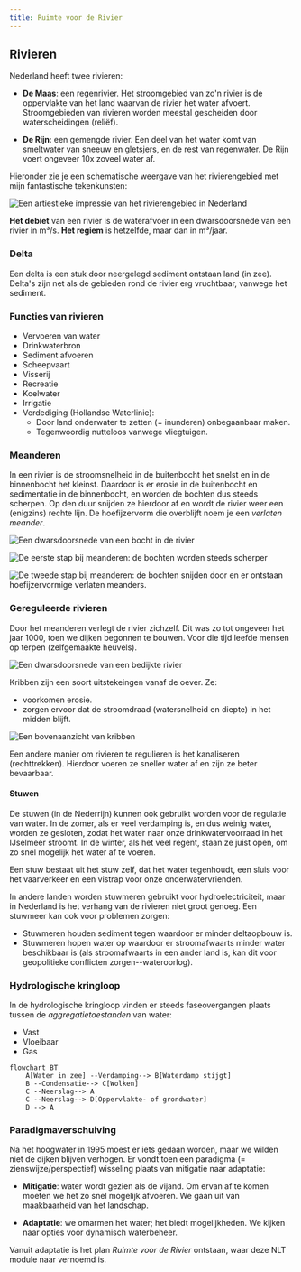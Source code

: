 ```yaml
---
title: Ruimte voor de Rivier
---
```


## Rivieren

Nederland heeft twee rivieren:

- **De Maas**: een regenrivier. Het stroomgebied van zo'n rivier is de oppervlakte van het land waarvan de rivier het water afvoert. Stroomgebieden van rivieren worden meestal gescheiden door waterscheidingen (reliëf).

- **De Rijn**: een gemengde rivier. Een deel van het water komt van smeltwater van sneeuw en gletsjers, en de rest van regenwater. De Rijn voert ongeveer 10x zoveel water af.

Hieronder zie je een schematische weergave van het rivierengebied met mijn fantastische tekenkunsten:

![Een artiestieke impressie van het rivierengebied in Nederland](rivierengebied.png)

**Het debiet** van een rivier is de waterafvoer in een dwarsdoorsnede van een rivier in m³/s. **Het regiem** is hetzelfde, maar dan in m³/jaar.

### Delta

Een delta is een stuk door neergelegd sediment ontstaan land (in zee). Delta's zijn net als de gebieden rond de rivier erg vruchtbaar, vanwege het sediment.

### Functies van rivieren

- Vervoeren van water
- Drinkwaterbron
- Sediment afvoeren
- Scheepvaart
- Visserij
- Recreatie
- Koelwater
- Irrigatie
- Verdediging (Hollandse Waterlinie):
  - Door land onderwater te zetten (= inunderen) onbegaanbaar maken.
  - Tegenwoordig nutteloos vanwege vliegtuigen.

### Meanderen

In een rivier is de stroomsnelheid in de buitenbocht het snelst en in de binnenbocht het kleinst. Daardoor is er erosie in de buitenbocht en sedimentatie in de binnenbocht, en worden de bochten dus steeds scherpen. Op den duur snijden ze hierdoor af en wordt de rivier weer een (enigzins) rechte lijn. De hoefijzervorm die overblijft noem je een _verlaten meander_.

![Een dwarsdoorsnede van een bocht in de rivier](dwarsdoorsnede-bocht.png)

![De eerste stap bij meanderen: de bochten worden steeds scherper](meander1.png)

![De tweede stap bij meanderen: de bochten snijden door en er ontstaan hoefijzervormige verlaten meanders.](meander2.png)

### Gereguleerde rivieren

Door het meanderen verlegt de rivier zichzelf. Dit was zo tot ongeveer het jaar 1000, toen we dijken begonnen te bouwen. Voor die tijd leefde mensen op terpen (zelfgemaakte heuvels).

![Een dwarsdoorsnede van een bedijkte rivier](regulatie.png)

Kribben zijn een soort uitstekeingen vanaf de oever. Ze:

- voorkomen erosie.
- zorgen ervoor dat de stroomdraad (watersnelheid en diepte) in het midden blijft.

![Een bovenaanzicht van kribben](kribben.png)

Een andere manier om rivieren te regulieren is het kanaliseren (rechttrekken). Hierdoor voeren ze sneller water af en zijn ze beter bevaarbaar.

#### Stuwen

De stuwen (in de Nederrijn) kunnen ook gebruikt worden voor de regulatie van water. In de zomer, als er veel verdamping is, en dus weinig water, worden ze gesloten, zodat het water naar onze drinkwatervoorraad in het IJselmeer stroomt. In de winter, als het veel regent, staan ze juist open, om zo snel mogelijk het water af te voeren.

Een stuw bestaat uit het stuw zelf, dat het water tegenhoudt, een sluis voor het vaarverkeer en een vistrap voor onze onderwatervrienden.

In andere landen worden stuwmeren gebruikt voor hydroelectriciteit, maar in Nederland is het verhang van de rivieren niet groot genoeg. Een stuwmeer kan ook voor problemen zorgen:

- Stuwmeren houden sediment tegen waardoor er minder deltaopbouw is.
- Stuwmeren hopen water op waardoor er stroomafwaarts minder water beschikbaar is (als stroomafwaarts in een ander land is, kan dit voor geopolitieke conflicten zorgen--wateroorlog).

### Hydrologische kringloop

In de hydrologische kringloop vinden er steeds faseovergangen plaats tussen de _aggregatietoestanden_ van water:

- Vast
- Vloeibaar
- Gas

```mermaid
flowchart BT
    A[Water in zee] --Verdamping--> B[Waterdamp stijgt]
    B --Condensatie--> C[Wolken]
    C --Neerslag--> A
    C --Neerslag--> D[Oppervlakte- of grondwater]
    D --> A
```

### Paradigmaverschuiving

Na het hoogwater in 1995 moest er iets gedaan worden, maar we wilden niet de dijken blijven verhogen. Er vondt toen een paradigma (= zienswijze/perspectief) wisseling plaats van mitigatie naar adaptatie:

- **Mitigatie**: water wordt gezien als de vijand. Om ervan af te komen moeten we het zo snel mogelijk afvoeren. We gaan uit van maakbaarheid van het landschap.

- **Adaptatie**: we omarmen het water; het biedt mogelijkheden. We kijken naar opties voor dynamisch waterbeheer.

Vanuit adaptatie is het plan _Ruimte voor de Rivier_ ontstaan, waar deze NLT module naar vernoemd is.
